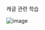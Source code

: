 캐글 관련 학습 

![image](https://github.com/PocachipMind/TIL/assets/101550112/2e506119-2f09-41c0-b2ac-20c8435fd505)
